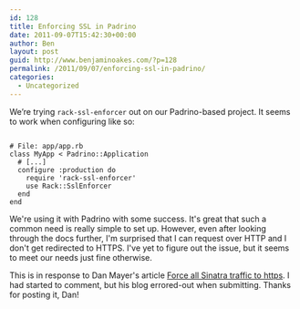 ```yaml
---
id: 128
title: Enforcing SSL in Padrino
date: 2011-09-07T15:42:30+00:00
author: Ben
layout: post
guid: http://www.benjaminoakes.com/?p=128
permalink: /2011/09/07/enforcing-ssl-in-padrino/
categories:
  - Uncategorized
---
```

We&#8217;re trying `rack-ssl-enforcer` out on our Padrino-based project. It seems to work when configuring like so:

<pre><code class="language-ruby">
# File: app/app.rb
class MyApp &lt; Padrino::Application
  # [...]
  configure :production do
    require 'rack-ssl-enforcer'
    use Rack::SslEnforcer
  end
end
</code></pre>

We're using it with Padrino with some success. It's great that such a common need is really simple to set up. However, even after looking through the docs further, I'm surprised that I can request over HTTP and I don't get redirected to HTTPS. I've yet to figure out the issue, but it seems to meet our needs just fine otherwise.

This is in response to Dan Mayer's article [Force all Sinatra traffic to https](http://www.mayerdan.com/2010/08/force_all_sinatra_traffic_to_h.php). I had started to comment, but his blog errored-out when submitting. Thanks for posting it, Dan!